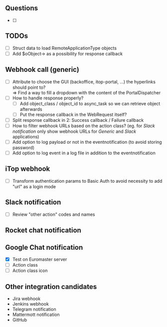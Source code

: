 ## Questions
- [ ]

## TODOs
- [ ] Struct data to load RemoteApplicationType objects
- [ ] Add $oObject-> as a possibility for response callback

## Webhook call (generic)
- [ ] Attribute to choose the GUI (backoffice, itop-portal, ...) the hyperlinks should point to? \
=> Find a way to fill a dropdown with the content of the PortalDispatcher
- [ ] How to handle response properly?
    - [ ] Add object_class / object_id to async_task so we can retrieve object afterwards
    - [ ] Put the response callback in the WebRequest itself?
- [ ] Split response callback in 2: Success callback / Failure callback
- [ ] How to filter webhook URLs based on the action class? (eg. for _Slack notification_ only show webhook URLs for _Generic_ and _Slack_ applications)
- [ ] Add option to log payload or not in the eventnotification (to avoid storing password)
- [ ] Add option to log event in a log file in addition to the eventnotification

## iTop webhook
- [ ] Transform authentication params to Basic Auth to avoid necessity to add "url" as a login mode

## Slack notification
- [ ] Review "other action" codes and names

## Rocket chat notification

## Google Chat notification
- [X] Test on Euromaster server
- [ ] Action class
- [ ] Action class icon

## Other integration candidates
- Jira webhook
- Jenkins webhook
- Telegram notification
- Mattermott notification
- GitHub
